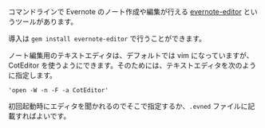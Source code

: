 <!--
title:   evernote-editor のエディタに CotEditor を指定する
tags:    CotEditor,Evernote,Mac
id:      3cc1207d086b95f32914
private: false
-->
コマンドラインで Evernote のノート作成や編集が行える [evernote-editor](https://github.com/hpoydar/evernote-editor) というツールがあります。

導入は `gem install evernote-editor` で行うことができます。

ノート編集用のテキストエディタは、デフォルトでは vim になっていますが、CotEditor を使うようにできます。そのためには、テキストエディタを次のように指定します。

```
'open -W -n -F -a CotEditor'
```

初回起動時にエディタを聞かれるのでそこで指定するか、`.evned` ファイルに記載すればよいです。